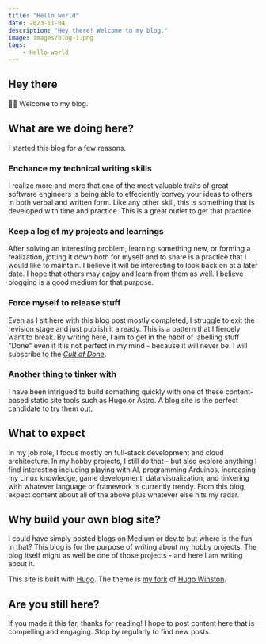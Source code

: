 ```yaml
---
title: "Hello world"
date: 2023-11-04
description: "Hey there! Welcome to my blog."
image: images/blog-1.png
tags: 
    - Hello world
---
```


## Hey there

👋🏼 Welcome to my blog.

## What are we doing here?

I started this blog for a few reasons.

### Enchance my technical writing skills

I realize more and more that one of the most valuable traits of great software engineers is being able to effeciently convey your ideas to others in both verbal and written form.
Like any other skill, this is something that is developed with time and practice.
This is a great outlet to get that practice.

### Keep a log of my projects and learnings

After solving an interesting problem, learning something new, or forming a realization, jotting it down both for myself and to share is a practice that I would like to maintain.
I believe it will be interesting to look back on at a later date.
I hope that others may enjoy and learn from them as well.
I believe blogging is a good medium for that purpose.

### Force myself to release stuff

Even as I sit here with this blog post mostly completed, I struggle to exit the revision stage and just publish it already.
This is a pattern that I fiercely want to break.
By writing here, I aim to get in the habit of labelling stuff "Done" even if it is not perfect in my mind - because it will never be.
I will subscribe to the _[Cult of Done](https://medium.com/@bre/the-cult-of-done-manifesto-724ca1c2ff13)_.

### Another thing to tinker with

I have been intrigued to build something quickly with one of these content-based static site tools such as Hugo or Astro.
A blog site is the perfect candidate to try them out.

## What to expect

In my job role, I focus mostly on full-stack development and cloud architecture.
In my hobby projects, I still do that - but also explore anything I find interesting including playing with AI, programming Arduinos, increasing my Linux knowledge, game development, data visualization, and tinkering with whatever language or framework is currently trendy.
From this blog, expect content about all of the above plus whatever else hits my radar.

## Why build your own blog site?

I could have simply posted blogs on Medium or dev.to but where is the fun in that?
This blog is for the purpose of writing about my hobby projects.
The blog itself might as well be one of those projects - and here I am writing about it.

This site is built with [Hugo](https://gohugo.io/).
The theme is [my fork](https://github.com/nickbozentko/hugo-winston-theme-nick) of [Hugo Winston](https://github.com/zerostaticthemes/hugo-winston-theme).

## Are you still here?

If you made it this far, thanks for reading!
I hope to post content here that is compelling and engaging.
Stop by regularly to find new posts.

